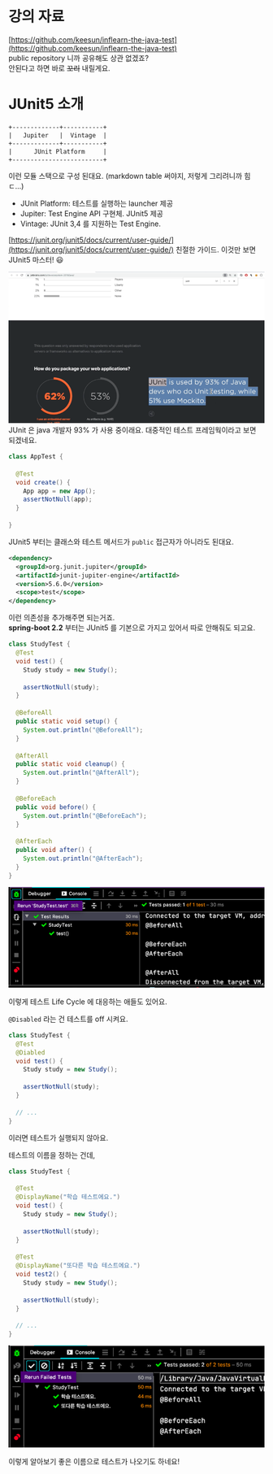 # 강의 자료
[https://github.com/keesun/inflearn-the-java-test](https://github.com/keesun/inflearn-the-java-test)  
public repository 니까 공유해도 상관 없겠죠?  
안된다고 하면 바로 ~~꼬리~~ 내릴게요.

# JUnit5 소개

```
+-------------+-----------+
|   Jupiter   |  Vintage  |
+-------------+-----------+
|      JUnit Platform     |
+-------------------------+
```
이런 모듈 스택으로 구성 된대요. (markdown table 써야지, 저렇게 그리려니까 힘ㄷ...)

- JUnit Platform: 테스트를 실행하는 launcher 제공
- Jupiter: Test Engine API 구현체. JUnit5 제공
- Vintage: JUnit 3,4 를 지원하는 Test Engine.

[https://junit.org/junit5/docs/current/user-guide/](https://junit.org/junit5/docs/current/user-guide/)
친절한 가이드. 이것만 보면 JUnit5 마스터! 😃

![](IMG01.png)  
JUnit 은 java 개발자 93% 가 사용 중이래요. 대중적인 테스트 프레임웍이라고 보면 되겠네요.

```java
class AppTest {
  
  @Test
  void create() {
    App app = new App();
    assertNotNull(app);
  }
  
}
```
JUnit5 부터는 클래스와 테스트 메서드가 `public` 접근자가 아니라도 된대요.


```xml
<dependency>
  <groupId>org.junit.jupiter</groupId>
  <artifactId>junit-jupiter-engine</artifactId>
  <version>5.6.0</version>
  <scope>test</scope>
</dependency>
```

이런 의존성을 추가해주면 되는거죠.  
**spring-boot 2.2** 부터는 JUnit5 를 기본으로 가지고 있어서 따로 안해줘도 되고요.

```java
class StudyTest { 
  @Test
  void test() {
    Study study = new Study();
    
    assertNotNull(study);
  }
  
  @BeforeAll
  public static void setup() {
    System.out.println("@BeforeAll");
  }
  
  @AfterAll
  public static void cleanup() {
    System.out.println("@AfterAll");
  }
  
  @BeforeEach
  public void before() {
    System.out.println("@BeforeEach");
  }
  
  @AfterEach
  public void after() {
    System.out.println("@AfterEach");
  }
}
```

![](IMG02.png)

이렇게 테스트 Life Cycle 에 대응하는 애들도 있어요.

`@Disabled` 라는 건 테스트를 off 시켜요. 
```java
class StudyTest { 
  @Test
  @Diabled
  void test() {
    Study study = new Study();
    
    assertNotNull(study);
  }
  
  // ...
}
```

이러면 테스트가 실행되지 않아요.

테스트의 이름을 정하는 건데,
```java
class StudyTest {
  
  @Test
  @DisplayName("학습 테스트에요.")
  void test() {
    Study study = new Study();
    
    assertNotNull(study);
  }
  
  @Test
  @DisplayName("또다른 학습 테스트에요.")
  void test2() {
    Study study = new Study();
    
    assertNotNull(study);
  }
  
  // ...
}
```

![](IMG03.png)

이렇게 알아보기 좋은 이름으로 테스트가 나오기도 하네요!

